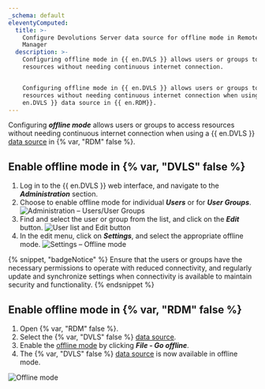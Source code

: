 ```yaml
---
_schema: default
eleventyComputed:
  title: >-
    Configure Devolutions Server data source for offline mode in Remote Desktop
    Manager
  description: >-
    Configuring offline mode in {{ en.DVLS }} allows users or groups to access
    resources without needing continuous internet connection.


    Configuring offline mode in {{ en.DVLS }} allows users or groups to access
    resources without needing continuous internet connection when using a {{
    en.DVLS }} data source in {{ en.RDM}}.
---
```

Configuring ***offline mode*** allows users or groups to access resources without needing continuous internet connection when using a {{ en.DVLS }} [data source](/rdm/concepts/basic-concepts/data-sources/) in {% var, "RDM" false %}.

## Enable offline mode in {% var, "DVLS" false %}

1. Log in to the {{ en.DVLS }} web interface, and navigate to the ***Administration*** section.
2. Choose to enable offline mode for individual ***Users*** or for ***User Groups***. ![Administration – Users/User Groups](https://cdnweb.devolutions.net/docs/DVLS4018_2024_1.png)
3. Find and select the user or group from the list, and click on the ***Edit*** button. ![User list and Edit button](https://cdnweb.devolutions.net/docs/DVLS6078_2024_1.png)
4. In the edit menu, click on ***Settings***, and select the appropriate offline mode. ![Settings – Offline mode](https://cdnweb.devolutions.net/docs/DVLS4021_2024_1.png)

{% snippet, "badgeNotice" %}
Ensure that the users or groups have the necessary permissions to operate with reduced connectivity, and regularly update and synchronize settings when connectivity is available to maintain security and functionality.
{% endsnippet %}

## Enable offline mode in {% var, "RDM" false %}

1. Open {% var, "RDM" false %}.
2. Select the {% var, "DVLS" false %} [data source](/concepts/basic-concepts/data-sources/).
3. Enable the [offline mode](/rdm/concepts/intermediate-concepts/offline/) by clicking ***File - Go offline***.
4. The {% var, "DVLS" false %} [data source](/concepts/basic-concepts/data-sources/) is now available in offline mode.

![Offline mode](https://cdnweb.devolutions.net/docs/RDMW6097_2024_2.png)